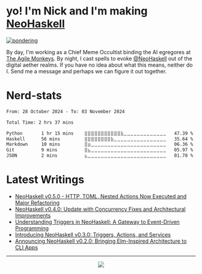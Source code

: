 # yo! I'm Nick and I'm making [NeoHaskell](https://neohaskell.org)

[![pondering](https://github.com/user-attachments/assets/ce28c27c-7177-4674-a629-46b3b42f0c53)](https://neohaskell.org)

By day, I'm working as a Chief Meme Occultist binding the AI egregores at [The Agile Monkeys](https://www.theagilemonkeys.com/). 
By night, I cast spells to evoke [@NeoHaskell](https://github.com/NeoHaskell) out of the digital aether realms. If you have no idea
about what this means, neither do I. Send me a message and perhaps we can figure it out together.

# Nerd-stats

<!--START_SECTION:waka-->

```txt
From: 28 October 2024 - To: 03 November 2024

Total Time: 2 hrs 37 mins

Python       1 hr 15 mins    ⣿⣿⣿⣿⣿⣿⣿⣿⣿⣿⣿⣷⣀⣀⣀⣀⣀⣀⣀⣀⣀⣀⣀⣀⣀   47.39 %
Haskell      56 mins         ⣿⣿⣿⣿⣿⣿⣿⣿⣷⣀⣀⣀⣀⣀⣀⣀⣀⣀⣀⣀⣀⣀⣀⣀⣀   35.64 %
Markdown     10 mins         ⣿⣶⣀⣀⣀⣀⣀⣀⣀⣀⣀⣀⣀⣀⣀⣀⣀⣀⣀⣀⣀⣀⣀⣀⣀   06.36 %
Git          9 mins          ⣿⣦⣀⣀⣀⣀⣀⣀⣀⣀⣀⣀⣀⣀⣀⣀⣀⣀⣀⣀⣀⣀⣀⣀⣀   05.97 %
JSON         2 mins          ⣦⣀⣀⣀⣀⣀⣀⣀⣀⣀⣀⣀⣀⣀⣀⣀⣀⣀⣀⣀⣀⣀⣀⣀⣀   01.78 %
```

<!--END_SECTION:waka-->

# Latest Writings
<!-- BLOG-POST-LIST:START -->
- [NeoHaskell v0.5.0 - HTTP, TOML, Nested Actions Now Executed and Major Refactoring](https://dev.to/neohaskell/neohaskell-v050-http-toml-nested-actions-now-executed-and-major-refactoring-4cb6)
- [NeoHaskell v0.4.0: Update with Concurrency Fixes and Architectural Improvements](https://dev.to/neohaskell/neohaskell-v040-update-with-concurrency-fixes-and-architectural-improvements-267b)
- [Understanding Triggers in NeoHaskell: A Gateway to Event-Driven Programming](https://dev.to/neohaskell/understanding-triggers-in-neohaskell-a-gateway-to-event-driven-programming-49nb)
- [Introducing NeoHaskell v0.3.0: Triggers, Actions, and Services](https://dev.to/neohaskell/introducing-neohaskell-v030-triggers-actions-and-services-2ae)
- [Announcing NeoHaskell v0.2.0: Bringing Elm-Inspired Architecture to CLI Apps](https://dev.to/neohaskell/announcing-neohaskell-v020-bringing-elm-inspired-architecture-to-cli-apps-54db)
<!-- BLOG-POST-LIST:END -->

---

<div align="center">
<img src="https://komarev.com/ghpvc/?username=nickseagull&color=blueviolet&style=for-the-badge"/>
</div>
